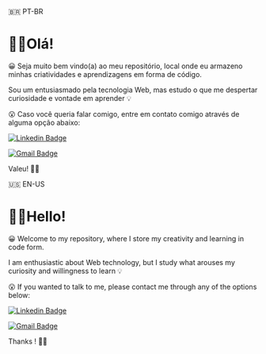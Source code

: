 🇧🇷 PT-BR

# 👋🏻Olá!

😀 Seja muito bem vindo(a) ao meu repositório, local onde eu armazeno minhas criatividades  e aprendizagens em forma de código. 

Sou um entusiasmado pela tecnologia Web, mas estudo o que me despertar curiosidade e vontade em aprender 💡

😮 Caso você queria falar comigo, entre em contato comigo através de alguma opção abaixo:

[![Linkedin Badge](https://img.shields.io/badge/-Michel%20Câmara-fff?style=flat-square&logo=Linkedin&logoColor=006192&link=http://bit.ly/linkedin-michelcamara/)](http://bit.ly/linkedin-michelcamara/) 

[![Gmail Badge](https://img.shields.io/badge/-michelvictor16@gmail.com-FFF?style=flat-square&logo=Gmail&logoColor=BB001B&link=mailto:michelvictor16@gmail.com)](mailto:diego.schell.f@gmail.com)


Valeu! 🤙🏻


🇺🇸 EN-US

# 👋🏻Hello!

😀 Welcome to my repository, where I store my creativity and learning in code form.

I am enthusiastic about Web technology, but I study what arouses my curiosity and willingness to learn 💡

😮 If you wanted to talk to me, please contact me through any of the options below:

[![Linkedin Badge](https://img.shields.io/badge/-Michel%20Câmara-fff?style=flat-square&logo=Linkedin&logoColor=006192&link=http://bit.ly/linkedin-michelcamara/)](http://bit.ly/linkedin-michelcamara/) 

[![Gmail Badge](https://img.shields.io/badge/-michelvictor16@gmail.com-FFF?style=flat-square&logo=Gmail&logoColor=BB001B&link=mailto:michelvictor16@gmail.com)](mailto:diego.schell.f@gmail.com)

Thanks ! 🤙🏻
